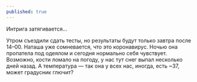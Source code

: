 ```yaml
---
published: true
---
```

Интрига затягивается…

Утром съездили сдать тесты, но результаты будут только завтра после 14–00. Наташа уже сомневается, что это коронавирус. Ночью она пропатела под одеялом и сегодня нормально себя чувствует. Возможно, кости ломало на погоду, у нас тут снег выпал несколько дней назад. А температура — так она у всех нас, иногда, есть ~37, может градусник глючит?
